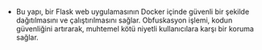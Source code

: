 - Bu yapı, bir Flask web uygulamasının Docker içinde güvenli bir şekilde dağıtılmasını ve çalıştırılmasını sağlar. Obfuskasyon işlemi, kodun güvenliğini artırarak, muhtemel kötü niyetli kullanıcılara karşı bir koruma sağlar.
